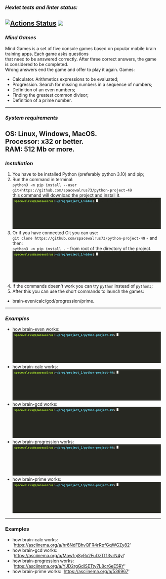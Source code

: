 ### *Hexlet tests and linter status:*
[![Actions Status](https://github.com/spacewalrus73/python-project-49/workflows/hexlet-check/badge.svg)](https://github.com/spacewalrus73/python-project-49/actions)
<a href="https://codeclimate.com/github/spacewalrus73/python-project-49/maintainability"><img src="https://api.codeclimate.com/v1/badges/3341c6741e9a9d6ff12a/maintainability" /></a>
---
### _Mind Games_
Mind Games is a set of five console games based on popular mobile brain training apps. Each game asks questions  
that need to be answered correctly. After three correct answers, the game is considered to be completed.   
Wrong answers end the game and offer to play it again. Games:
- Calculator. Arithmetics expressions to be evaluated;
- Progression. Search for missing numbers in a sequence of numbers;
- Definition of an even numbers;
- Finding the greatest common divisor;
- Definition of a prime number.
---
### *System requirements*
OS: Linux, Windows, MacOS.  
Processor: x32 or better.  
RAM: 512 Mb or more.
---
### *Installation*
1) You have to be installed Python (preferably python 3.10) and pip;  
2) Run the command in terminal:   
`python3 -m pip install --user git+https://github.com/spacewalrus73/python-project-49`  
this command will download the project and install it.   
![](https://github.com/spacewalrus73/Gifs/blob/master/withpip.gif)
3) Or if you have connected Git you can use:  
`git clone https://github.com/spacewalrus73/python-project-49` - and then:  
`python3 -m pip install .` - from root of the directory of the project.  
![](https://github.com/spacewalrus73/Gifs/blob/master/withgit.gif)
4) If the commands doesn't work you can try `python` instead of `python3`; 
5) After this you can use the short commands to launch the games:
- brain-even/calc/gcd/progression/prime.  

---
### *Examples*
- how brain-even works:  
![](https://github.com/spacewalrus73/Gifs/blob/master/even.gif)
- how brain-calc works:  
![](https://github.com/spacewalrus73/Gifs/blob/master/calc.gif)
- how brain-gcd works:  
![](https://github.com/spacewalrus73/Gifs/blob/master/gcd.gif)
- how brain-progression works:  
![](https://github.com/spacewalrus73/Gifs/blob/master/progress.gif)
- how brain-prime works:  
![](https://github.com/spacewalrus73/Gifs/blob/master/prime.gif)
---
### Examples
- how brain-calc works: 'https://asciinema.org/a/hr6NdFBhvQFR4rRpfGqWGZy82'
- how brain-gcd works: 'https://asciinema.org/a/Maw1njSyRx2FuDzTf13vrN4yl'
- how brain-progression works: 'https://asciinema.org/a/YJD2rgGdISETty7L8cr6eE5RY'
- how brain-prime works: 'https://asciinema.org/a/536967'

